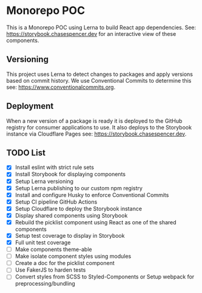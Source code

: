 # Monorepo POC
This is a Monorepo POC using Lerna to build React app dependencies. See: https://storybook.chasespencer.dev for an interactive view of these components.

## Versioning
This project uses Lerna to detect changes to packages and apply versions based on commit history. We use Conventional Commits to determine this see: https://www.conventionalcommits.org. 

## Deployment
When a new version of a package is ready it is deployed to the GitHub registry for consumer applications to use. It also deploys to the Storybook instance via Cloudflare Pages see: https://storybook.chasespencer.dev.

## TODO List
- [x] Install eslint with strict rule sets
- [x] Install Storybook for displaying components
- [x] Setup Lerna versioning
- [x] Setup Lerna publishing to our custom npm registry
- [x] Install and configure Husky to enforce Conventional Commits
- [X] Setup CI pipeline GitHub Actions
- [X] Setup Cloudflare to deploy the Storybook instance
- [X] Display shared components using Storybook
- [X] Rebuild the picklist component using React as one of the shared components
- [X] Setup test coverage to display in Storybook
- [X] Full unit test coverage
- [ ] Make components theme-able
- [ ] Make isolate component styles using modules
- [ ] Create a doc for the picklist component
- [ ] Use FakerJS to harden tests
- [ ] Convert styles from SCSS to Styled-Components or Setup webpack for preprocessing/bundling

